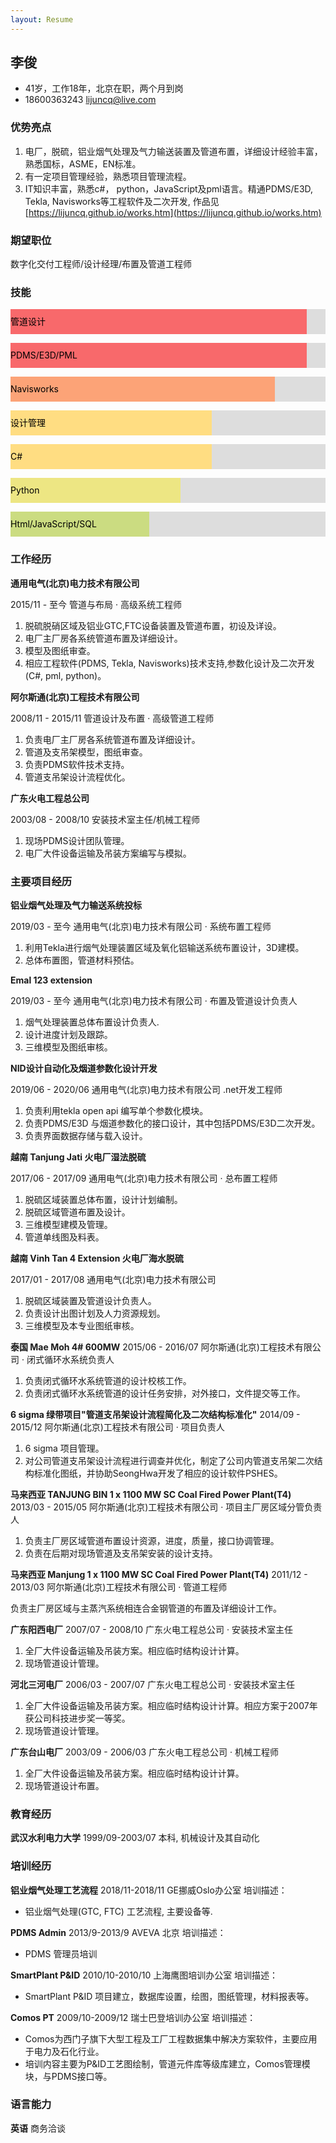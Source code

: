 ```yaml
---
layout: Resume
---
```


## 李俊

* 41岁，工作18年，北京在职，两个月到岗
* 18600363243 [lijuncq@live.com](mailto:lijuncq@live.com)

### 优势亮点

1. 电厂，脱硫，铝业烟气处理及气力输送装置及管道布置，详细设计经验丰富，熟悉国标，ASME，EN标准。
2. 有一定项目管理经验，熟悉项目管理流程。
3. IT知识丰富，熟悉c#， python，JavaScript及pml语言。精通PDMS/E3D, Tekla, Navisworks等工程软件及二次开发,
作品见[https://lijuncq.github.io/works.htm](https://lijuncq.github.io/works.htm)

### 期望职位

数字化交付工程师/设计经理/布置及管道工程师

### 技能

<style>
 
.container {
  width: 100%;
  background-color: #ddd;
}
 
.skills {
  text-align: left;
  padding-right: 20px;
  line-height: 40px;
  color: black;
}
'''这个是进度条
.progress100 {width: 100%; background-color: #FA8671;}
.progress90 {width: 90%; background-color: #F8696B;}
.progress80 {width: 80%; background-color: #FCA377;}
.progress70 {width: 70%; background-color: #FDC07C;}
.progress60 {width: 60%; background-color: #FFDD82;}
.progress50 {width: 50%; background-color: #EDE683;}
.progress40 {width: 40%; background-color: #CBDC81;}
.progress30 {width: 30%; background-color: #A8D27F;}
.progress20 {width: 20%; background-color: #85C87D;}
.progress10 {width: 10%; background-color: #63BE7B;}
.progress0 {width: 0%; background-color: #DDDDDD;}
'''
</style>
<p></p>
<div class="container">
  <div class="skills progress90">管道设计</div>
</div>

<p></p>
<div class="container">
  <div class="skills progress90">PDMS/E3D/PML</div>
</div>
 
 <p></p>
<div class="container">
  <div class="skills progress80">Navisworks</div>
</div>
 
 <p></p>
<div class="container">
  <div class="skills progress60">设计管理</div>
</div>

<p></p>
<div class="container">
  <div class="skills progress60">C#</div>
</div>
 
<p></p>
<div class="container">
  <div class="skills progress50">Python</div>
</div>

<p></p>
<div class="container">
  <div class="skills progress40">Html/JavaScript/SQL</div>
</div>

### 工作经历

**通用电气(北京)电力技术有限公司**

2015/11 - 至今
管道与布局 · 高级系统工程师

1. 脱硫脱硝区域及铝业GTC,FTC设备装置及管道布置，初设及详设。
2. 电厂主厂房各系统管道布置及详细设计。
3. 模型及图纸审查。
4. 相应工程软件(PDMS, Tekla, Navisworks)技术支持,参数化设计及二次开发(C#, pml, python)。

**阿尔斯通(北京)工程技术有限公司**

2008/11 - 2015/11
管道设计及布置 · 高级管道工程师

1. 负责电厂主厂房各系统管道布置及详细设计。
2. 管道及支吊架模型，图纸审查。
3. 负责PDMS软件技术支持。
4. 管道支吊架设计流程优化。

**广东火电工程总公司**

2003/08 - 2008/10
安装技术室主任/机械工程师

1. 现场PDMS设计团队管理。
2. 电厂大件设备运输及吊装方案编写与模拟。

### 主要项目经历

**铝业烟气处理及气力输送系统投标**

2019/03 - 至今
通用电气(北京)电力技术有限公司 · 系统布置工程师

1. 利用Tekla进行烟气处理装置区域及氧化铝输送系统布置设计，3D建模。
2. 总体布置图，管道材料预估。

**Emal 123 extension**

2019/03 - 至今
通用电气(北京)电力技术有限公司 · 布置及管道设计负责人

1. 烟气处理装置总体布置设计负责人.
2. 设计进度计划及跟踪。
3. 三维模型及图纸审核。

**NID设计自动化及烟道参数化设计开发**

2019/06 - 2020/06
通用电气(北京)电力技术有限公司 .net开发工程师

1. 负责利用tekla open api 编写单个参数化模块。
2. 负责PDMS/E3D 与烟道参数化的接口设计，其中包括PDMS/E3D二次开发。
3. 负责界面数据存储与载入设计。

**越南 Tanjung Jati 火电厂湿法脱硫**

2017/06 - 2017/09
通用电气(北京)电力技术有限公司 · 总布置工程师

1. 脱硫区域装置总体布置，设计计划编制。
2. 脱硫区域管道布置及设计。
3. 三维模型建模及管理。
4. 管道单线图及料表。

**越南 Vinh Tan 4 Extension 火电厂海水脱硫**

2017/01 - 2017/08
通用电气(北京)电力技术有限公司

1. 脱硫区域装置及管道设计负责人。
2. 负责设计出图计划及人力资源规划。
3. 三维模型及本专业图纸审核。

**泰国 Mae Moh 4# 600MW**
2015/06 - 2016/07
阿尔斯通(北京)工程技术有限公司 · 闭式循环水系统负责人

1. 负责闭式循环水系统管道的设计校核工作。
2. 负责闭式循环水系统管道的设计任务安排，对外接口，文件提交等工作。

**6 sigma 绿带项目&quot;管道支吊架设计流程简化及二次结构标准化&quot;**
2014/09 - 2015/12
阿尔斯通(北京)工程技术有限公司 · 项目负责人

1. 6 sigma 项目管理。
2. 对公司管道支吊架设计流程进行调查并优化，制定了公司内管道支吊架二次结构标准化图纸，并协助SeongHwa开发了相应的设计软件PSHES。

**马来西亚 TANJUNG BIN 1 x 1100 MW SC Coal Fired Power Plant(T4)**
2013/03 - 2015/05
阿尔斯通(北京)工程技术有限公司 · 项目主厂房区域分管负责人

1. 负责主厂房区域管道布置设计资源，进度，质量，接口协调管理。
2. 负责在后期对现场管道及支吊架安装的设计支持。

**马来西亚 Manjung 1 x 1100 MW SC Coal Fired Power Plant(T4)**
2011/12 - 2013/03
阿尔斯通(北京)工程技术有限公司 · 管道工程师

负责主厂房区域与主蒸汽系统相连合金钢管道的布置及详细设计工作。

**广东阳西电厂**
2007/07 - 2008/10
广东火电工程总公司 · 安装技术室主任

1. 全厂大件设备运输及吊装方案。相应临时结构设计计算。 
2. 现场管道设计管理。

**河北三河电厂**
2006/03 - 2007/07
广东火电工程总公司 · 安装技术室主任

1. 全厂大件设备运输及吊装方案。相应临时结构设计计算。相应方案于2007年获公司科技进步奖一等奖。
2. 现场管道设计管理。

**广东台山电厂**
2003/09 - 2006/03
广东火电工程总公司 · 机械工程师

1. 全厂大件设备运输及吊装方案。相应临时结构设计计算。
2. 现场管道设计布置。

### 教育经历

**武汉水利电力大学**
1999/09-2003/07
本科, 机械设计及其自动化

### 培训经历

**铝业烟气处理工艺流程**
2018/11-2018/11
GE挪威Oslo办公室
培训描述：
* 铝业烟气处理(GTC, FTC) 工艺流程, 主要设备等.
  
**PDMS Admin**
2013/9-2013/9
AVEVA 北京
培训描述：
* PDMS 管理员培训

**SmartPlant P&ID**
2010/10-2010/10
上海鹰图培训办公室
培训描述：
* SmartPlant P&ID 项目建立，数据库设置，绘图，图纸管理，材料报表等。

**Comos PT**
2009/10-2009/12
瑞士巴登培训办公室
培训描述：
* Comos为西门子旗下大型工程及工厂工程数据集中解决方案软件，主要应用于电力及石化行业。
* 培训内容主要为P&ID工艺图绘制，管道元件库等级库建立，Comos管理模块，与PDMS接口等。

### 语言能力

**英语** 
商务洽谈